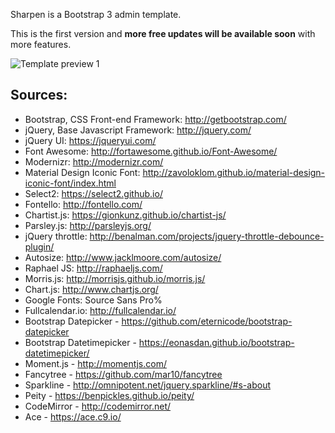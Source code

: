 Sharpen is a Bootstrap 3 admin template.

This is the first version and **more free updates will be available soon** with more features.

![Template preview 1](http://sharpen.tomaj.sk/618-site-preview.jpg)

Sources:
----------

- Bootstrap, CSS Front-end Framework: http://getbootstrap.com/
- jQuery, Base Javascript Framework: http://jquery.com/
- jQuery UI: https://jqueryui.com/
- Font Awesome: http://fortawesome.github.io/Font-Awesome/
- Modernizr: http://modernizr.com/
- Material Design Iconic Font: http://zavoloklom.github.io/material-design-iconic-font/index.html
- Select2: https://select2.github.io/
- Fontello: http://fontello.com/
- Chartist.js: https://gionkunz.github.io/chartist-js/
- Parsley.js: http://parsleyjs.org/
- jQuery throttle: http://benalman.com/projects/jquery-throttle-debounce-plugin/
- Autosize: http://www.jacklmoore.com/autosize/
- Raphael JS: http://raphaeljs.com/
- Morris.js: http://morrisjs.github.io/morris.js/
- Chart.js: http://www.chartjs.org/
- Google Fonts: Source Sans Pro%
- Fullcalendar.io: http://fullcalendar.io/
- Bootstrap Datepicker - https://github.com/eternicode/bootstrap-datepicker
- Bootstrap Datetimepicker - https://eonasdan.github.io/bootstrap-datetimepicker/
- Moment.js - http://momentjs.com/
- Fancytree - https://github.com/mar10/fancytree
- Sparkline - http://omnipotent.net/jquery.sparkline/#s-about
- Peity - https://benpickles.github.io/peity/
- CodeMirror - http://codemirror.net/
- Ace - https://ace.c9.io/

